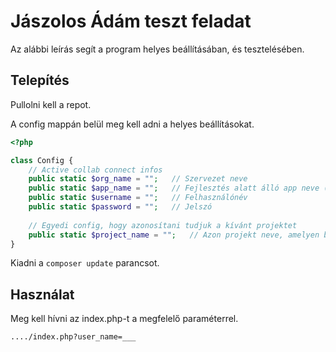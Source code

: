# Jászolos Ádám teszt feladat

Az alábbi leírás segít a program helyes beállításában, és tesztelésében.

## Telepítés

Pullolni kell a repot.

A config mappán belül meg kell adni a helyes beállításokat.

```php
<?php

class Config {
    // Active collab connect infos
    public static $org_name = "";   // Szervezet neve
    public static $app_name = "";   // Fejlesztés alatt álló app neve (igazából lehet bármi)
    public static $username = "";   // Felhasználónév
    public static $password = "";   // Jelszó
    
    // Egyedi config, hogy azonosítani tudjuk a kívánt projektet
    public static $project_name = "";   // Azon projekt neve, amelyen belül keressük a felhasználó feladatait.
}
```
    
Kiadni a `composer update` parancsot.

## Használat

Meg kell hívni az index.php-t a megfelelő paraméterrel. 

`..../index.php?user_name=___`